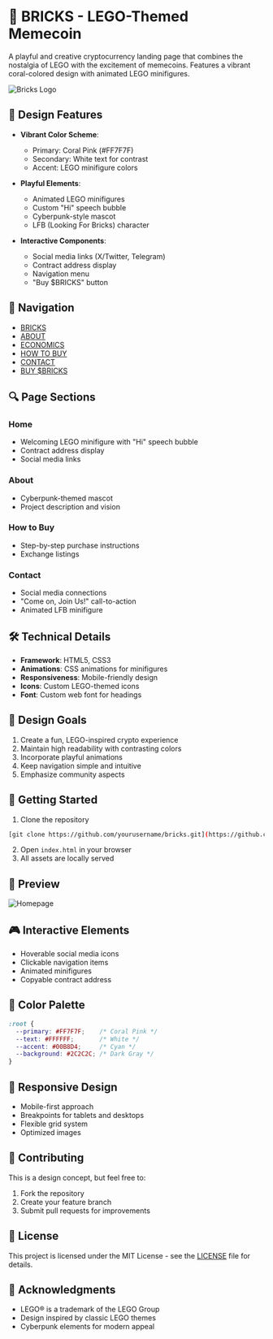 # 🧱 BRICKS - LEGO-Themed Memecoin

A playful and creative cryptocurrency landing page that combines the nostalgia of LEGO with the excitement of memecoins. Features a vibrant coral-colored design with animated LEGO minifigures.

![Bricks Logo](favicon.ico)

## 🎨 Design Features

- **Vibrant Color Scheme**:
  - Primary: Coral Pink (#FF7F7F)
  - Secondary: White text for contrast
  - Accent: LEGO minifigure colors

- **Playful Elements**:
  - Animated LEGO minifigures
  - Custom "Hi" speech bubble
  - Cyberpunk-style mascot
  - LFB (Looking For Bricks) character

- **Interactive Components**:
  - Social media links (X/Twitter, Telegram)
  - Contract address display
  - Navigation menu
  - "Buy $BRICKS" button

## 📱 Navigation

- [BRICKS](#)
- [ABOUT](#)
- [ECONOMICS](#)
- [HOW TO BUY](#)
- [CONTACT](#)
- [BUY $BRICKS](#)

## 🔍 Page Sections

### Home
- Welcoming LEGO minifigure with "Hi" speech bubble
- Contract address display
- Social media links

### About
- Cyberpunk-themed mascot
- Project description and vision

### How to Buy
- Step-by-step purchase instructions
- Exchange listings

### Contact
- Social media connections
- "Come on, Join Us!" call-to-action
- Animated LFB minifigure

## 🛠️ Technical Details

- **Framework**: HTML5, CSS3
- **Animations**: CSS animations for minifigures
- **Responsiveness**: Mobile-friendly design
- **Icons**: Custom LEGO-themed icons
- **Font**: Custom web font for headings

## 🎯 Design Goals

1. Create a fun, LEGO-inspired crypto experience
2. Maintain high readability with contrasting colors
3. Incorporate playful animations
4. Keep navigation simple and intuitive
5. Emphasize community aspects

## 🚀 Getting Started

1. Clone the repository
```bash
[git clone https://github.com/yourusername/bricks.git](https://github.com/A-Hazzard/Bricks.git)
```

2. Open `index.html` in your browser
3. All assets are locally served

## 📸 Preview

![Homepage](public/images/preview.png)

## 🎮 Interactive Elements

- Hoverable social media icons
- Clickable navigation items
- Animated minifigures
- Copyable contract address

## 🎨 Color Palette

```css
:root {
  --primary: #FF7F7F;    /* Coral Pink */
  --text: #FFFFFF;       /* White */
  --accent: #00B8D4;     /* Cyan */
  --background: #2C2C2C; /* Dark Gray */
}
```

## 📱 Responsive Design

- Mobile-first approach
- Breakpoints for tablets and desktops
- Flexible grid system
- Optimized images

## 🤝 Contributing

This is a design concept, but feel free to:
1. Fork the repository
2. Create your feature branch
3. Submit pull requests for improvements

## 📄 License

This project is licensed under the MIT License - see the [LICENSE](LICENSE) file for details.

## 🙏 Acknowledgments

- LEGO® is a trademark of the LEGO Group
- Design inspired by classic LEGO themes
- Cyberpunk elements for modern appeal
